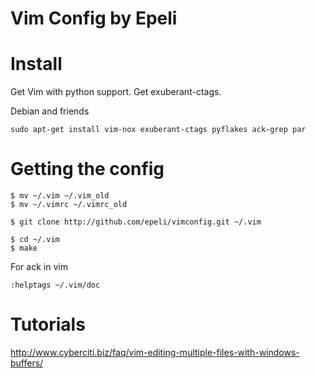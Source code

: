 Vim Config by Epeli
==================

Install
=======
Get Vim with python support.
Get exuberant-ctags.

Debian and friends

    sudo apt-get install vim-nox exuberant-ctags pyflakes ack-grep par


Getting the config
=================

    $ mv ~/.vim ~/.vim_old
    $ mv ~/.vimrc ~/.vimrc_old

    $ git clone http://github.com/epeli/vimconfig.git ~/.vim

    $ cd ~/.vim
    $ make

For ack in vim

    :helptags ~/.vim/doc


Tutorials
=========
http://www.cyberciti.biz/faq/vim-editing-multiple-files-with-windows-buffers/

